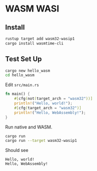 # WASM WASI

## Install

```bash
rustup target add wasm32-wasip1
cargo install wasmtime-cli
```

## Test Set Up

```bash
cargo new hello_wasm
cd hello_wasm
```

Edit `src/main.rs`

```rust
fn main() {
    #[cfg(not(target_arch = "wasm32"))]
    println!("Hello, world!");
    #[cfg(target_arch = "wasm32")]
    println!("Hello, WebAssembly!");
}
```

Run native and WASM.

```bash
cargo run
cargo run --target wasm32-wasip1
```

Should see

```text
Hello, world!
Hello, WebAssembly!
```
